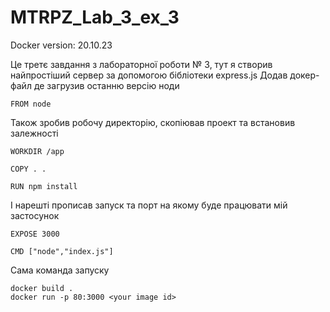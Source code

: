 # MTRPZ_Lab_3_ex_3

Docker version: 20.10.23

Це третє завдання з лабораторної роботи № 3, тут я створив найпростіший сервер за допомогою бібліотеки express.js
Додав докер-файл де загрузив останню версію ноди


```
FROM node
```
Також зробив робочу директорію, скопіював проект та встановив залежності
```
WORKDIR /app

COPY . .

RUN npm install
```
І нарешті прописав запуск та порт на якому буде працювати мій застосунок
```
EXPOSE 3000

CMD ["node","index.js"]
```
 Сама команда запуску
```
docker build .
docker run -p 80:3000 <your image id>
```
